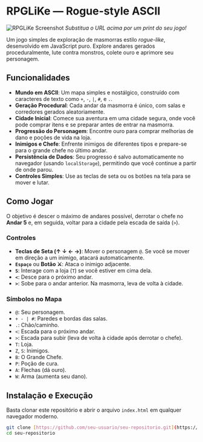 # RPGLiKe — Rogue-style ASCII

![RPGLiKe Screenshot](https://i.imgur.com/your-image-url-here.png)
*Substitua o URL acima por um print do seu jogo!*

Um jogo simples de exploração de masmorras estilo *rogue-like*, desenvolvido em JavaScript puro. Explore andares gerados proceduralmente, lute contra monstros, colete ouro e aprimore seu personagem.

## Funcionalidades

- **Mundo em ASCII**: Um mapa simples e nostálgico, construído com caracteres de texto como `+`, `-`, `|`, `#`, e `.`.
- **Geração Procedural**: Cada andar da masmorra é único, com salas e corredores gerados aleatoriamente.
- **Cidade Inicial**: Comece sua aventura em uma cidade segura, onde você pode comprar itens e se preparar antes de entrar na masmorra.
- **Progressão do Personagem**: Encontre ouro para comprar melhorias de dano e poções de vida na loja.
- **Inimigos e Chefe**: Enfrente inimigos de diferentes tipos e prepare-se para o grande chefe no último andar.
- **Persistência de Dados**: Seu progresso é salvo automaticamente no navegador (usando `localStorage`), permitindo que você continue a partir de onde parou.
- **Controles Simples**: Use as teclas de seta ou os botões na tela para se mover e lutar.

## Como Jogar

O objetivo é descer o máximo de andares possível, derrotar o chefe no **Andar 5** e, em seguida, voltar para a cidade pela escada de saída (`>`).

### Controles
- **Teclas de Seta (↑ ↓ ← →)**: Mover o personagem `@`. Se você se mover em direção a um inimigo, atacará automaticamente.
- **`Espaço`** ou **Botão ⚔**: Ataca o inimigo adjacente.
- **`S`**: Interage com a loja (`T`) se você estiver em cima dela.
- **`<`**: Desce para o próximo andar.
- **`>`**: Sobe para o andar anterior. Na masmorra, leva de volta à cidade.

### Símbolos no Mapa
- `@`: Seu personagem.
- `+ - | #`: Paredes e bordas das salas.
- `.`: Chão/caminho.
- `<`: Escada para o próximo andar.
- `>`: Escada para subir (leva de volta à cidade após derrotar o chefe).
- `T`: Loja.
- `Z`, `S`: Inimigos.
- `B`: O Grande Chefe.
- `P`: Poção de cura.
- `A`: Flechas (dá ouro).
- `W`: Arma (aumenta seu dano).

## Instalação e Execução

Basta clonar este repositório e abrir o arquivo `index.html` em qualquer navegador moderno.

```bash
git clone [https://github.com/seu-usuario/seu-repositorio.git](https://github.com/seu-usuario/seu-repositorio.git)
cd seu-repositorio

